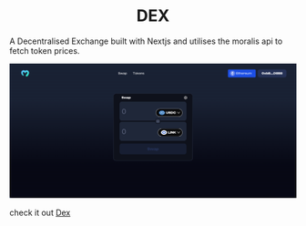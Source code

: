 # <div align="center">  DEX </div>

A Decentralised Exchange built with Nextjs and utilises the moralis api to fetch token prices.

![Dex](public/Dex.png)

check it out [Dex](https://dex-eight-psi.vercel.app/)
